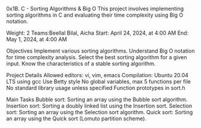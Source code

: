 0x1B. C - Sorting Algorithms & Big O
This project involves implementing sorting algorithms in C and evaluating their time complexity using Big O notation.

Weight: 2
Teams:Beellal Bilal, Aicha
Start: April 24, 2024, at 4:00 AM
End: May 1, 2024, at 4:00 AM


Objectives
Implement various sorting algorithms.
Understand Big O notation for time complexity analysis.
Select the best sorting algorithm for a given input.
Know the characteristics of a stable sorting algorithm.


Project Details
Allowed editors: vi, vim, emacs
Compilation: Ubuntu 20.04 LTS using gcc
Use Betty style
No global variables, max 5 functions per file
No standard library usage unless specified
Function prototypes in sort.h


Main Tasks
Bubble sort: Sorting an array using the Bubble sort algorithm.
Insertion sort: Sorting a doubly linked list using the Insertion sort.
Selection sort: Sorting an array using the Selection sort algorithm.
Quick sort: Sorting an array using the Quick sort (Lomuto partition scheme).
